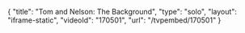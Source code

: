{
    "title": "Tom and Nelson: The Background",
    "type": "solo",
    "layout": "iframe-static",
    "videoId": "170501",
    "url": "\/tvpembed\/170501"
}
